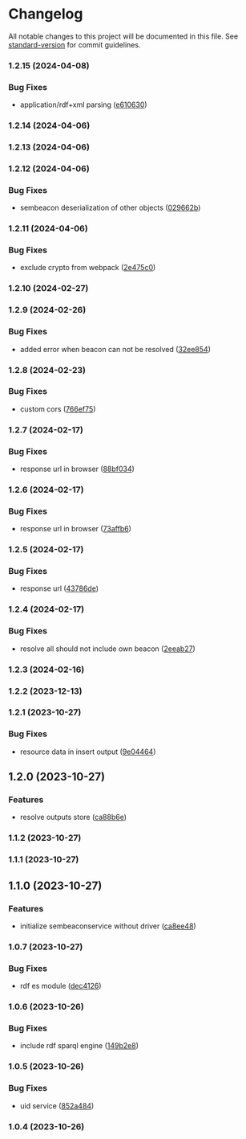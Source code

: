 # Changelog

All notable changes to this project will be documented in this file. See [standard-version](https://github.com/conventional-changelog/standard-version) for commit guidelines.

### 1.2.15 (2024-04-08)


### Bug Fixes

* application/rdf+xml parsing ([e610630](https://github.com/SemBeacon/openhps/commit/e610630b287ab5f0ef187172927988bf0404bb4b))

### 1.2.14 (2024-04-06)

### 1.2.13 (2024-04-06)

### 1.2.12 (2024-04-06)


### Bug Fixes

* sembeacon deserialization of other objects ([029662b](https://github.com/SemBeacon/openhps/commit/029662baae43a4d051b0a66552f2bba1f4e2f3ca))

### 1.2.11 (2024-04-06)


### Bug Fixes

* exclude crypto from webpack ([2e475c0](https://github.com/SemBeacon/openhps/commit/2e475c0d39a43d54bcc8cd98d2d1c4671f2feb95))

### 1.2.10 (2024-02-27)

### 1.2.9 (2024-02-26)


### Bug Fixes

* added error when beacon can not be resolved ([32ee854](https://github.com/SemBeacon/openhps/commit/32ee854951f6454fa969efaa7bce9b816f029b71))

### 1.2.8 (2024-02-23)


### Bug Fixes

* custom cors ([766ef75](https://github.com/SemBeacon/openhps/commit/766ef759302076e3c3b1d20917b10e4628bc6d4d))

### 1.2.7 (2024-02-17)


### Bug Fixes

* response url in browser ([88bf034](https://github.com/SemBeacon/openhps/commit/88bf0348f0da1c8cdae2cf182400dbd5d768df4e))

### 1.2.6 (2024-02-17)


### Bug Fixes

* response url in browser ([73affb6](https://github.com/SemBeacon/openhps/commit/73affb64f91f2890ac7100756dc444473255ed98))

### 1.2.5 (2024-02-17)


### Bug Fixes

* response url ([43786de](https://github.com/SemBeacon/openhps/commit/43786dec3298834929f846bc57a84ae1b8ea5217))

### 1.2.4 (2024-02-17)


### Bug Fixes

* resolve all should not include own beacon ([2eeab27](https://github.com/SemBeacon/openhps/commit/2eeab27fe66a6748cb2c9d212e745c37c81eb4f4))

### 1.2.3 (2024-02-16)

### 1.2.2 (2023-12-13)

### 1.2.1 (2023-10-27)


### Bug Fixes

* resource data in insert output ([9e04464](https://github.com/SemBeacon/openhps/commit/9e04464284db7a311c17496e8dd3f53a51086b0c))

## 1.2.0 (2023-10-27)


### Features

* resolve outputs store ([ca88b6e](https://github.com/SemBeacon/openhps/commit/ca88b6eac3cbd035fe2fe8d169ef6b265b2dae64))

### 1.1.2 (2023-10-27)

### 1.1.1 (2023-10-27)

## 1.1.0 (2023-10-27)


### Features

* initialize sembeaconservice without driver ([ca8ee48](https://github.com/SemBeacon/openhps/commit/ca8ee48a8ab51c0f9e6dccea67222d0b958beb7f))

### 1.0.7 (2023-10-27)


### Bug Fixes

* rdf es module ([dec4126](https://github.com/SemBeacon/openhps/commit/dec41263e4c18622554d648bb31b9f236d7b3cc8))

### 1.0.6 (2023-10-26)


### Bug Fixes

* include rdf sparql engine ([149b2e8](https://github.com/SemBeacon/openhps/commit/149b2e8bb6f5a9dae4e16fd109b9d54d96c37d89))

### 1.0.5 (2023-10-26)


### Bug Fixes

* uid service ([852a484](https://github.com/SemBeacon/openhps/commit/852a484dbca413bb09cbbd998d3725acbc0c14f4))

### 1.0.4 (2023-10-26)
